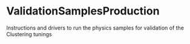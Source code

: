 # ValidationSamplesProduction
Instructions and drivers to run the physics samples for validation of the Clustering tunings
